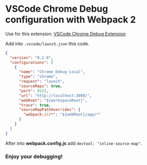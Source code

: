 # VSCode Chrome Debug configuration with Webpack 2

Use for this extension: [VSCode Chrome Debug Extension](https://github.com/Microsoft/vscode-chrome-debug)

Add into `.vscode/launch.json` this code.
```json
{
  "version": "0.2.0",
  "configurations": [
    {
      "name": "Chrome Debug Local",
      "type": "chrome",
      "request": "launch",
      "sourceMaps": true,
      "port": 9222,
      "url": "http://localhost:3000/",
      "webRoot": "${workspaceRoot}",
      "trace": true,
      "sourceMapPathOverrides": {
        "webpack:///*": "${webRoot}/app/*"
      }
    }
  ]
}
```
After into **webpack.config.js** add `devtool: "inline-source-map"`.

### Enjoy your debugging!

